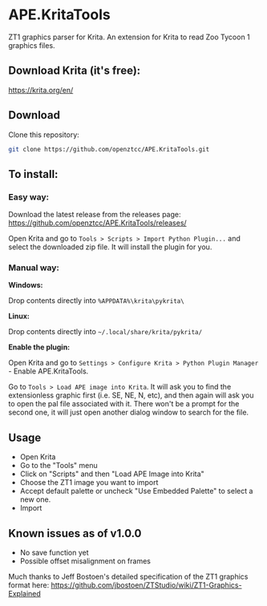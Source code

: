 # APE.KritaTools

ZT1 graphics parser for Krita. An extension for Krita to read Zoo Tycoon 1 graphics files.

## Download Krita (it's free):

https://krita.org/en/

## Download

Clone this repository:

```bash
git clone https://github.com/openztcc/APE.KritaTools.git
```

## To install:

### Easy way:

Download the latest release from the releases page:
https://github.com/openztcc/APE.KritaTools/releases/

Open Krita and go to `Tools > Scripts > Import Python Plugin...` and select the downloaded zip file. It will install the plugin for you.

### Manual way:

**Windows:**

Drop contents directly into `%APPDATA%\krita\pykrita\`

**Linux:**

Drop contents directly into `~/.local/share/krita/pykrita/`

**Enable the plugin:**

Open Krita and go to `Settings > Configure Krita > Python Plugin Manager` - Enable APE.KritaTools.

Go to `Tools > Load APE image into Krita`. It will ask you to find the extensionless graphic first (i.e. SE, NE, N,  etc), and then again will ask you to open the pal file associated with it. There won't be a prompt for the second one, it will just open another dialog window to search for the file.

## Usage

- Open Krita
- Go to the "Tools" menu
- Click on "Scripts" and then "Load APE Image into Krita"
- Choose the ZT1 image you want to import
- Accept default palette or uncheck "Use Embedded Palette" to select a new one.
- Import

## Known issues as of v1.0.0

- No save function yet
- Possible offset misalignment on frames

Much thanks to Jeff Bostoen's detailed specification of the ZT1 graphics format here: https://github.com/jbostoen/ZTStudio/wiki/ZT1-Graphics-Explained
